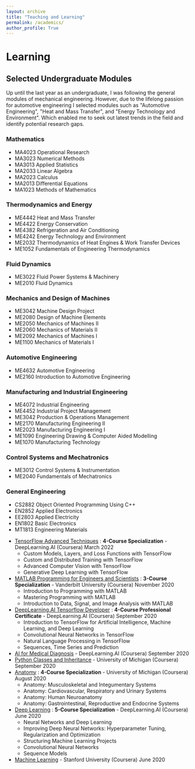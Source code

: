 ```yaml
---
layout: archive
title: "Teaching and Learning"
permalink: /academics/
author_profile: True
---
```


<!-- You can also find my articles on my <a href="https://scholar.google.com/citations?user=JAq7DWcAAAAJ&hl=en">Google Scholar profile</a>. -->

<!-- # Teaching
## Visiting Instructor/ Teaching Assistant - <a href="https://ent.uom.lk/"> ENTC, University of Moratuwa</a>
I assisted the lecturers in assignment preparation, evaluations, and laboratory work.
* BM4151 Biosignal Processing, UoM, Sri Lanka (Fall 2023) -->
<!-- * EN4553 Machine Vision, UoM, Sri Lanka (Fall 2023)
* BM3122 Medical Imaging, UoM, Sri Lanka (Fall 2023)
* EN3160 Image Processing and Machine Vision, UoM, Sri Lanka (Fall 2023)
* EN3551 Digital Signal Processing, UoM, Sri Lanka (Fall 2023)
* BM2012 Anatomy and Physiology for Engineers, UoM, Sri Lanka (Fall 2023) -->

<!-- 
&nbsp;   -->


# Learning
## Selected Undergraduate Modules
Up until the last year as an undergraduate, I was following the general modules of mechanical engineering. However, due to the lifelong passion for automotive engineering I selected modules such as "Automotive Engineering", "Heat and Mass Transfer", and "Energy Technology and Environment". Which enabled me to seek out latest trends in the field and identify potential research gaps. 

<!-- ### Advanced Courses -->
<!-- * EN4573 Pattern Recognition and Machine Intelligence:
  - Course content includes Multivariate Gaussian Density, Concentration of Measure in High Dimensions, Goals of Learning, Randomness of the Generalization Error, Inductive Bias, Density Estimation, Concentration Inequalities, Introduction to PAC Inequalities. (Reference materials are mostly from Statistical Learning Theory by <a href="http://maxim.ece.illinois.edu/teaching/SLT/"> Bruce Hajek and Justin Raginsky</a>). -->

  
### Mathematics
* MA4023 Operational Research
* MA3023 Numerical Methods
* MA3013 Applied Statistics
* MA2033 Linear Algebra 
* MA2023 Calculus
* MA2013 Differential Equations
* MA1023 Methods of Mathematics
  
### Thermodynamics and Energy
* ME4442 Heat and Mass Transfer
* ME4422 Energy Conservation
* ME4382 Refrigeration and Air Conditioning
* ME4242 Energy Technology and Environment
* ME2032 Thermodynamics of Heat Engines & Work Transfer Devices	
* ME1052 Fundamentals of Engineering Thermodynamics

### Fluid Dynamics
* ME3022 Fluid Power Systems & Machinery
* ME2010 Fluid Dynamics

### Mechanics and Design of Machines
* ME3042 Machine Design Project
* ME2080 Design of Machine Elements
* ME2050 Mechanics of Machines II
* ME2060 Mechanics of Materials II
* ME2092 Mechanics of Machines I
* ME1100 Mechanics of Materials I

### Automotive Engineering
* ME4632 Automotive Engineering
* ME2160 	Introduction to Automotive Engineering

### Manufacturing and Industrial Engineering
* ME4072 Industrial Engineering
* ME4452 Industrial Project Management
* ME3042 Production & Operations Management
* ME2170 Manufacturing Engineering II
* ME2023 Manufacturing Engineering I
* ME1090 Engineering Drawing & Computer Aided Modelling
* ME1070 Manufacturing Technology

### Control Systems and Mechatronics
* ME3012 Control Systems & Instrumentation
* ME2040 Fundamentals of Mechatronics

### General Engineering
* CS2882 Object Oriented Programming Using C++
* EN2852 Applied Electronics
* EE2803 Applied Electricity
* EN1802 Basic Electronics
* MT1813 Engineering Materials

<!-- ## MOOCs  -->
* <a href = 'https://www.coursera.org/account/accomplishments/specialization/certificate/M3RANNZQC3Q8'>TensorFlow Advanced Techniques</a> : <b>4-Course Specialization</b> - DeepLearning.AI (Coursera) March 2022
  - Custom Models, Layers, and Loss Functions with TensorFlow
  - Custom and Distributed Training with TensorFlow
  - Advanced Computer Vision with TensorFlow
  - Generative Deep Learning with TensorFlow
* <a href = 'https://www.coursera.org/account/accomplishments/specialization/certificate/D4MLKAHSF2VH'>MATLAB Programming for Engineers and Scientists</a> : <b>3-Course Specialization</b> - Vanderbilt University (Coursera) November 2020
  - Introduction to Programming with MATLAB
  - Mastering Programming with MATLAB
  - Introduction to Data, Signal, and Image Analysis with MATLAB
* <a href = 'https://www.coursera.org/account/accomplishments/specialization/certificate/NFRTDHJAJ3NC'>DeepLearning.AI Tensorflow Developer</a> : <b>4-Course Professional Certificate</b> - DeepLearning.AI (Coursera) September 2020
  - Introduction to TensorFlow for Artificial Intelligence, Machine Learning, and Deep Learning
  - Convolutional Neural Networks in TensorFlow
  - Natural Language Processing in TensorFlow
  - Sequences, Time Series and Prediction
* <a href = 'https://www.coursera.org/account/accomplishments/certificate/WM9LGNA8JQUX'>AI for Medical Diagnosis</a> - DeepLearning.AI (Coursera) September 2020
* <a href = 'https://www.coursera.org/account/accomplishments/certificate/CKH6JX4DTB7J'>Python Classes and Inheritance</a> - University of Michigan (Coursera) September 2020
* <a href = 'https://www.coursera.org/account/accomplishments/specialization/certificate/SYMCXBA626HE'>Anatomy</a> : <b>4-Course Specialization</b> - University of Michigan (Coursera) August 2020
  - Anatomy: Musculoskeletal and Integumentary Systems
  - Anatomy: Cardiovascular, Respiratory and Urinary Systems
  - Anatomy: Human Neuroanatomy
  - Anatomy: Gastrointestinal, Reproductive and Endocrine Systems
* <a href = 'https://www.coursera.org/account/accomplishments/specialization/certificate/UVT4K788MXAV'>Deep Learning</a> : <b>5-Course Specialization</b> - DeepLearning.AI (Coursera) June 2020
  - Neural Networks and Deep Learning
  - Improving Deep Neural Networks: Hyperparameter Tuning, Regularization and Optimization
  - Structuring Machine Learning Projects
  - Convolutional Neural Networks
  - Sequence Models
* <a href = 'https://www.coursera.org/account/accomplishments/certificate/VVPG9TKNVZ4D'>Machine Learning</a> - Stanford University (Coursera) June 2020
